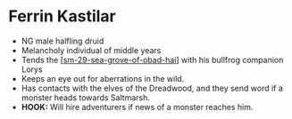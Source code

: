 # Ferrin Kastilar

- NG male halfling druid
- Melancholy individual of middle years
- Tends the [[sm-29-sea-grove-of-obad-hai]] with his bullfrog companion Lorys
- Keeps an eye out for aberrations in the wild.
- Has contacts with the elves of the Dreadwood, and they send word if a monster heads towards Saltmarsh.
- **HOOK:** Will hire adventurers if news of a monster reaches him.

[//begin]: # "Autogenerated link references for markdown compatibility"
[sm-29-sea-grove-of-obad-hai]: sm-29-sea-grove-of-obad-hai "Sea Grove of Obad-Hai"
[//end]: # "Autogenerated link references"